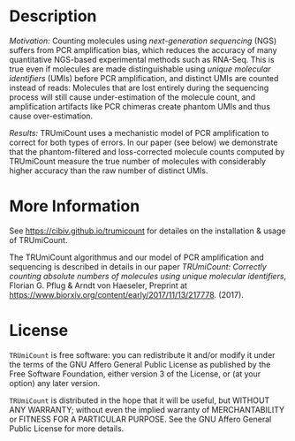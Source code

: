 # Description

*Motivation:*
Counting molecules using <i>next-generation sequencing</i> (NGS) suffers from
PCR amplification bias, which reduces the accuracy of many quantitative
NGS-based experimental methods such as RNA-Seq. This is true even if molecules
are made distinguishable using <i>unique molecular identifiers</i> (UMIs) before
PCR amplification, and distinct UMIs are counted instead of reads: Molecules
that are lost entirely during the sequencing process will still cause
under-estimation of the molecule count, and amplification artifacts like PCR
chimeras create phantom UMIs and thus cause over-estimation.<br>

*Results:* TRUmiCount uses a mechanistic model of PCR amplification to correct
for both types of errors. In our paper (see below) we demonstrate that the
phantom-filtered and loss-corrected molecule counts computed by TRUmiCount
measure the true number of molecules with considerably higher accuracy than the
raw number of distinct UMIs.<br>

# More Information

See https://cibiv.github.io/trumicount for detailes on the installation &
usage of TRUmiCount.

The TRUmiCount algorithmus and our model of PCR amplification and sequencing
is described in details in our paper *TRUmiCount: Correctly counting absolute
numbers of molecules using unique molecular identifiers*, Florian G. Pflug &
Arndt von Haeseler, Preprint at https://www.biorxiv.org/content/early/2017/11/13/217778.
(2017).

# License

`TRUmiCount` is free software: you can redistribute it and/or modify it under
the terms of the GNU Affero General Public License as published by the Free
Software Foundation, either version 3 of the License, or (at your option) any
later version.

`TRUmiCount` is distributed in the hope that it will be useful, but WITHOUT ANY
WARRANTY; without even the implied warranty of MERCHANTABILITY or FITNESS FOR
A PARTICULAR PURPOSE.  See the GNU Affero General Public License for more
details.

